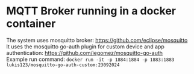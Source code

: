 # MQTT Broker running in a docker container

The system uses mosquitto broker: https://github.com/eclipse/mosquitto
<br/>
It uses the mosquitto go-auth plugin for custom device and app authentication: https://github.com/iegomez/mosquitto-go-auth
<br/>
Example run command: ```docker run -it -p 1884:1884 -p 1883:1883 lukis123/mosquitto-go-auth-custom:23092024```
